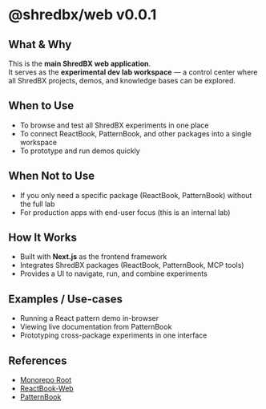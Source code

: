 # @shredbx/web v0.0.1

## What & Why

This is the **main ShredBX web application**.  
It serves as the **experimental dev lab workspace** — a control center where all ShredBX projects, demos, and knowledge bases can be explored.

## When to Use

- To browse and test all ShredBX experiments in one place
- To connect ReactBook, PatternBook, and other packages into a single workspace
- To prototype and run demos quickly

## When Not to Use

- If you only need a specific package (ReactBook, PatternBook) without the full lab
- For production apps with end-user focus (this is an internal lab)

## How It Works

- Built with **Next.js** as the frontend framework
- Integrates ShredBX packages (ReactBook, PatternBook, MCP tools)
- Provides a UI to navigate, run, and combine experiments

## Examples / Use-cases

- Running a React pattern demo in-browser
- Viewing live documentation from PatternBook
- Prototyping cross-package experiments in one interface

## References

- [Monorepo Root](/README.md)
- [ReactBook-Web](/src/apps/reactbook-web/README.md)
- [PatternBook](/src/packages/patternbook/README.md)
